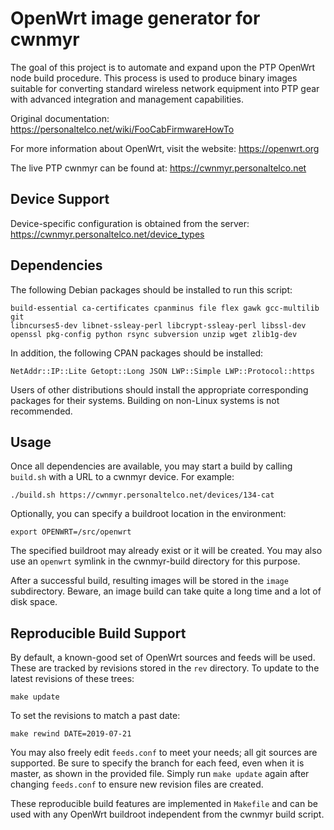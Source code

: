 OpenWrt image generator for cwnmyr
==================================

The goal of this project is to automate and expand upon the PTP OpenWrt node
build procedure. This process is used to produce binary images suitable for
converting standard wireless network equipment into PTP gear with advanced
integration and management capabilities.

Original documentation: https://personaltelco.net/wiki/FooCabFirmwareHowTo

For more information about OpenWrt, visit the website: https://openwrt.org

The live PTP cwnmyr can be found at: https://cwnmyr.personaltelco.net


Device Support
--------------

Device-specific configuration is obtained from the server:
https://cwnmyr.personaltelco.net/device_types


Dependencies
------------

The following Debian packages should be installed to run this script:

    build-essential ca-certificates cpanminus file flex gawk gcc-multilib git
    libncurses5-dev libnet-ssleay-perl libcrypt-ssleay-perl libssl-dev
    openssl pkg-config python rsync subversion unzip wget zlib1g-dev

In addition, the following CPAN packages should be installed:

    NetAddr::IP::Lite Getopt::Long JSON LWP::Simple LWP::Protocol::https

Users of other distributions should install the appropriate corresponding
packages for their systems. Building on non-Linux systems is not recommended.


Usage
-----

Once all dependencies are available, you may start a build by calling
`build.sh` with a URL to a cwnmyr device. For example:

    ./build.sh https://cwnmyr.personaltelco.net/devices/134-cat

Optionally, you can specify a buildroot location in the environment:

    export OPENWRT=/src/openwrt

The specified buildroot may already exist or it will be created. You may
also use an `openwrt` symlink in the cwnmyr-build directory for this purpose.

After a successful build, resulting images will be stored in the `image`
subdirectory. Beware, an image build can take quite a long time and a lot of
disk space.


Reproducible Build Support
--------------------------

By default, a known-good set of OpenWrt sources and feeds will be used.
These are tracked by revisions stored in the `rev` directory. To update to the
latest revisions of these trees:

    make update

To set the revisions to match a past date:

    make rewind DATE=2019-07-21

You may also freely edit `feeds.conf` to meet your needs; all git sources
are supported. Be sure to specify the branch for each feed, even when it
is master, as shown in the provided file. Simply run `make update` again
after changing `feeds.conf` to ensure new revision files are created.

These reproducible build features are implemented in `Makefile` and can be
used with any OpenWrt buildroot independent from the cwnmyr build script.
